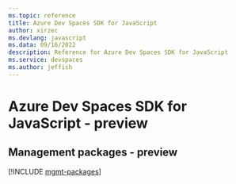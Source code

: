 ```yaml
---
ms.topic: reference
title: Azure Dev Spaces SDK for JavaScript
author: xirzec
ms.devlang: javascript
ms.data: 09/16/2022
description: Reference for Azure Dev Spaces SDK for JavaScript
ms.service: devspaces
ms.author: jeffish
---
```

# Azure Dev Spaces SDK for JavaScript - preview

## Management packages - preview
[!INCLUDE [mgmt-packages](dev-spaces-mgmt-index.md)]
